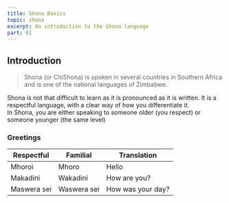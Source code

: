 ```yaml
---
title: Shona Basics
topic: shona
excerpt: An introduction to the Shona language
part: 01
---
```


## Introduction

> Shona (or ChiShona) is spoken in several countries in Southern Africa and is one of the national languages of Zimbabwe.

Shona is not that difficult to learn as it is pronounced as it is written. It is a respectful language, with a clear way of how you differentiate it.  
In Shona, you are either speaking to someone older (you respect) or someone younger (the same level)

### Greetings

| Respectful  | Familial    | Translation       |
| ----------- | ----------- | ----------------- |
| Mhoroi      | Mhoro       | Hello             |
| Makadini    | Wakadini    | How are you?      |
| Maswera sei | Waswera sei | How was your day? |
